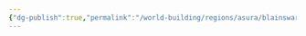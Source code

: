 ```yaml
---
{"dg-publish":true,"permalink":"/world-building/regions/asura/blainsward-mountains/raham-volcano/","created":"2024-05-29T22:25:58.278-04:00","updated":"2025-02-03T17:20:07.531-05:00"}
---
```


